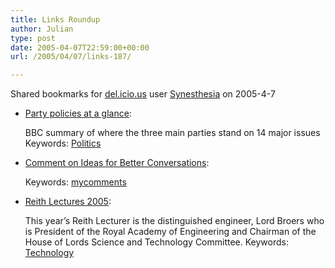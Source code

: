 ```yaml
---
title: Links Roundup
author: Julian
type: post
date: 2005-04-07T22:59:00+00:00
url: /2005/04/07/links-187/

---
```

Shared bookmarks for [del.icio.us][1] user  [Synesthesia][2] on 2005-4-7

  * [Party policies at a glance][3]:
  
    BBC summary of where the three main parties stand on 14 major issues Keywords: [Politics][4]
  * [Comment on Ideas for Better Conversations][5]:
   
    Keywords: [mycomments][6]
  * [Reith Lectures 2005][7]:
  
    This year&#8217;s Reith Lecturer is the distinguished engineer, Lord Broers who is President of the Royal Academy of Engineering and Chairman of the House of Lords Science and Technology Committee. Keywords: [Technology][8]

 [1]: http://del.icio.us/
 [2]: http://del.icio.us/synesthesia
 [3]: http://news.bbc.co.uk/1/hi/in_depth/uk_politics/2004/party_policies_at_a_glance/default.stm "http://news.bbc.co.uk/1/hi/in_depth/uk_politics/2004/party_policies_at_a_glance/default.stm"
 [4]: http://del.icio.us/synesthesia/Politics
 [5]: http://rcs.salon.com/rcsComments/comments?u=2007 "http://rcs.salon.com/rcsComments/comments?u=2007"
 [6]: http://del.icio.us/synesthesia/mycomments
 [7]: http://www.bbc.co.uk/radio4/reith2005/ "http://www.bbc.co.uk/radio4/reith2005/"
 [8]: http://del.icio.us/synesthesia/Technology